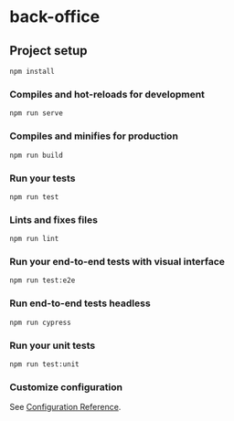# back-office

## Project setup

```
npm install
```

### Compiles and hot-reloads for development

```
npm run serve
```

### Compiles and minifies for production

```
npm run build
```

### Run your tests

```
npm run test
```

### Lints and fixes files

```
npm run lint
```

### Run your end-to-end tests with visual interface

```
npm run test:e2e
```

### Run end-to-end tests headless

```
npm run cypress
```

### Run your unit tests

```
npm run test:unit
```

### Customize configuration

See [Configuration Reference](https://cli.vuejs.org/config/).

